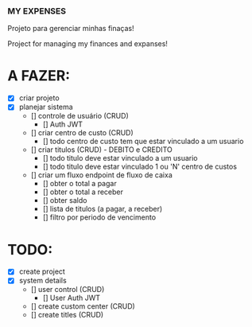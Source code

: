 ### MY EXPENSES 

Projeto para gerenciar minhas finaças!

Project for managing my finances and expanses!

# A FAZER:
- [x] criar projeto
- [x] planejar sistema
  - [] controle de usuário (CRUD)
    - []  Auth JWT
  - [] criar centro de custo (CRUD)
    - [] todo centro de custo tem que estar vinculado a um usuario
  - [] criar titulos (CRUD) - DEBITO e CREDITO
    - [] todo titulo deve estar vinculado a um usuario
    - [] todo titulo deve estar vinculado 1 ou 'N' centro de custos
  - [] criar um fluxo endpoint de fluxo de caixa
    - [] obter o total a pagar 
    - [] obter o total a receber 
    - [] obter saldo
    - [] lista de titulos (a pagar, a receber)
    - [] filtro por periodo de vencimento

# TODO:
- [x] create project
- [x] system details
    - [] user control (CRUD)
        - [] User Auth JWT
    - [] create custom center (CRUD)
    - [] create titles (CRUD)
